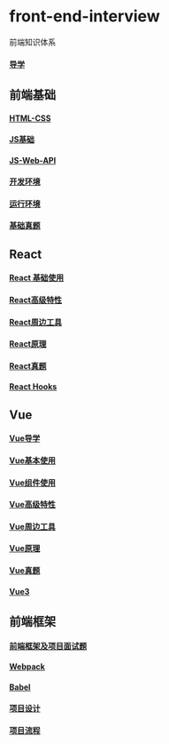# front-end-interview
前端知识体系

#### [导学](https://github.com/luozyiii/front-end-interview/blob/main/01.md)

## 前端基础

#### [HTML-CSS](https://github.com/luozyiii/front-end-interview/blob/main/02-HTML-CSS.md)

#### [JS基础](https://github.com/luozyiii/front-end-interview/blob/main/03-JS.md)

#### [JS-Web-API](https://github.com/luozyiii/front-end-interview/blob/main/04-JS-Web-API.md)

#### [开发环境](https://github.com/luozyiii/front-end-interview/blob/main/05-%E5%BC%80%E5%8F%91%E7%8E%AF%E5%A2%83.md)

#### [运行环境](https://github.com/luozyiii/front-end-interview/blob/main/06-%E8%BF%90%E8%A1%8C%E7%8E%AF%E5%A2%83.md)

#### [基础真题](https://github.com/luozyiii/front-end-interview/blob/main/07-%E7%9C%9F%E9%A2%98.md)

## React

#### [React 基础使用](https://github.com/luozyiii/front-end-interview/blob/main/09-React%E5%9F%BA%E7%A1%80%E4%BD%BF%E7%94%A8.md)

#### [React高级特性](https://github.com/luozyiii/front-end-interview/blob/main/10-React%E9%AB%98%E7%BA%A7%E7%89%B9%E6%80%A7.md)

#### [React周边工具](https://github.com/luozyiii/front-end-interview/blob/main/11-React%E5%91%A8%E8%BE%B9%E5%B7%A5%E5%85%B7.md)

#### [React原理](https://github.com/luozyiii/front-end-interview/blob/main/12-React%E5%8E%9F%E7%90%86.md)

#### [React真题](https://github.com/luozyiii/front-end-interview/blob/main/13-React%E7%9C%9F%E9%A2%98.md)

#### [React Hooks](https://github.com/luozyiii/front-end-interview/blob/main/21-ReactHooks.md)

## Vue

#### [Vue导学](https://github.com/luozyiii/front-end-interview/blob/main/31-Vue%E5%AF%BC%E5%AD%A6.md)

#### [Vue基本使用](https://github.com/luozyiii/front-end-interview/blob/main/32-Vue%E5%9F%BA%E6%9C%AC%E4%BD%BF%E7%94%A8.md)

#### [Vue组件使用](https://github.com/luozyiii/front-end-interview/blob/main/33-Vue%E7%BB%84%E4%BB%B6%E4%BD%BF%E7%94%A8.md)

#### [Vue高级特性](https://github.com/luozyiii/front-end-interview/blob/main/34-Vue%E9%AB%98%E7%BA%A7%E7%89%B9%E6%80%A7.md)

#### [Vue周边工具](https://github.com/luozyiii/front-end-interview/blob/main/35-Vue%E5%91%A8%E8%BE%B9%E5%B7%A5%E5%85%B7.md)

#### [Vue原理](https://github.com/luozyiii/front-end-interview/blob/main/36-Vue%E5%8E%9F%E7%90%86.md)

#### [Vue真题](https://github.com/luozyiii/front-end-interview/blob/main/37-Vue%E7%9C%9F%E9%A2%98.md)

#### [Vue3](https://github.com/luozyiii/front-end-interview/blob/main/38-Vue3.md)

## 前端框架

#### [前端框架及项目面试题](https://github.com/luozyiii/front-end-interview/blob/main/08-%E5%89%8D%E7%AB%AF%E6%A1%86%E6%9E%B6%E5%8F%8A%E9%A1%B9%E7%9B%AE%E9%9D%A2%E8%AF%95%E9%A2%98.md)

#### [Webpack](https://github.com/luozyiii/front-end-interview/blob/main/14-Webpack.md)

#### [Babel](https://github.com/luozyiii/front-end-interview/blob/main/15-Babel.md)

#### [项目设计](https://github.com/luozyiii/front-end-interview/blob/main/16-%E9%A1%B9%E7%9B%AE%E8%AE%BE%E8%AE%A1.md)

#### [项目流程](https://github.com/luozyiii/front-end-interview/blob/main/17-%E9%A1%B9%E7%9B%AE%E6%B5%81%E7%A8%8B.md)

